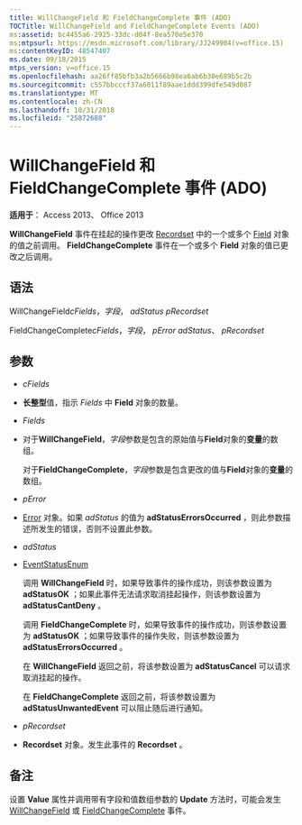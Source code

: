 ```yaml
---
title: WillChangeField 和 FieldChangeComplete 事件 (ADO)
TOCTitle: WillChangeField and FieldChangeComplete Events (ADO)
ms:assetid: bc4455a6-2925-33dc-d04f-8ea570e5e370
ms:mtpsurl: https://msdn.microsoft.com/library/JJ249904(v=office.15)
ms:contentKeyID: 48547407
ms.date: 09/18/2015
mtps_version: v=office.15
ms.openlocfilehash: aa26ff85bfb3a2b5666b98ea6ab6b30e689b5c2b
ms.sourcegitcommit: c557bbcccf37a6011f89aae1ddd399dfe549d087
ms.translationtype: MT
ms.contentlocale: zh-CN
ms.lasthandoff: 10/31/2018
ms.locfileid: "25872688"
---
```

# <a name="willchangefield-and-fieldchangecomplete-events-ado"></a>WillChangeField 和 FieldChangeComplete 事件 (ADO)


**适用于**： Access 2013、 Office 2013

**WillChangeField** 事件在挂起的操作更改 [Recordset](field-object-ado.md) 中的一个或多个 [Field](recordset-object-ado.md) 对象的值之前调用。 **FieldChangeComplete** 事件在一个或多个 **Field** 对象的值已更改之后调用。

## <a name="syntax"></a>语法

WillChangeField*cFields*，*字段*， *adStatus* *pRecordset*

FieldChangeComplete*cFields*，*字段*， *pError* *adStatus*、 *pRecordset*

## <a name="parameters"></a>参数

  - *cFields*

  - **长整型**值，指示 *Fields* 中 **Field** 对象的数量。

  - *Fields*

  - 对于**WillChangeField**，*字段*参数是包含的原始值与**Field**对象的**变量**的数组。  
      
    对于**FieldChangeComplete**，*字段*参数是包含更改的值与**Field**对象的**变量**的数组。

  - *pError*

  - [Error](error-object-ado.md) 对象。如果 *adStatus* 的值为 **adStatusErrorsOccurred** ，则此参数描述所发生的错误，否则不设置此参数。

  - *adStatus*

  - [EventStatusEnum](eventstatusenum.md)
    
    调用 **WillChangeField** 时，如果导致事件的操作成功，则该参数设置为 **adStatusOK** ；如果此事件无法请求取消挂起操作，则该参数设置为 **adStatusCantDeny** 。
    
    调用 **FieldChangeComplete** 时，如果导致事件的操作成功，则该参数设置为 **adStatusOK** ；如果导致事件的操作失败，则该参数设置为 **adStatusErrorsOccurred** 。
    
    在 **WillChangeField** 返回之前，将该参数设置为 **adStatusCancel** 可以请求取消挂起的操作。
    
    在 **FieldChangeComplete** 返回之前，将该参数设置为 **adStatusUnwantedEvent** 可以阻止随后进行通知。

  - *pRecordset*

  - **Recordset** 对象。发生此事件的 **Recordset** 。

## <a name="remarks"></a>备注

设置 **Value** 属性并调用带有字段和值数组参数的 **Update** 方法时，可能会发生 [WillChangeField](value-property-ado.md) 或 [FieldChangeComplete](update-method-ado.md) 事件。

